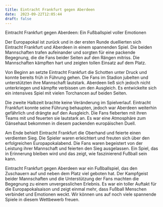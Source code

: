 ```yaml
---
title: Eintracht Frankfurt gegen Aberdeen
date:  2023-09-22T12:05:44
draft: false
---
```


Eintracht Frankfurt gegen Aberdeen: Ein Fußballspiel voller Emotionen

Der Europapokal ist zurück und in der ersten Runde duellierten sich Eintracht Frankfurt und Aberdeen in einem spannenden Spiel. Die beiden Mannschaften trafen aufeinander und sorgten für eine packende Begegnung, die die Fans beider Seiten auf den Rängen mitriss. Die Mannschaften kämpften hart und zeigten tollen Einsatz auf dem Platz.

Von Beginn an setzte Eintracht Frankfurt die Schotten unter Druck und konnte bereits früh in Führung gehen. Die Fans im Stadion jubelten und unterstützten ihre Mannschaft lautstark. Aberdeen ließ sich jedoch nicht unterkriegen und kämpfte verbissen um den Ausgleich. Es entwickelte sich ein intensives Spiel mit vielen Torchancen auf beiden Seiten.

Die zweite Halbzeit brachte keine Veränderung im Spielverlauf. Eintracht Frankfurt konnte seine Führung behaupten, jedoch war Aberdeen weiterhin gefährlich und drängte auf den Ausgleich. Die Fans fieberten mit ihren Teams mit und feuerten sie lautstark an. Es war eine Atmosphäre zum Gänsehaut bekommen in diesem packenden europäischen Duell.

Am Ende behielt Eintracht Frankfurt die Oberhand und feierte einen verdienten Sieg. Die Spieler waren erleichtert und freuten sich über den erfolgreichen Europapokalabend. Die Fans waren begeistert von der Leistung ihrer Mannschaft und feierten den Sieg ausgelassen. Ein Spiel, das in Erinnerung bleiben wird und das zeigt, wie faszinierend Fußball sein kann.

Eintracht Frankfurt gegen Aberdeen war ein Fußballspiel, das den Zuschauern auf und neben dem Platz viel geboten hat. Der Kampfgeist beider Mannschaften und die Unterstützung der Fans machten die Begegnung zu einem unvergesslichen Erlebnis. Es war ein toller Auftakt für die Europapokalsaison und zeigt einmal mehr, dass Fußball Menschen verbindet und Emotionen weckt. Wir können uns auf noch viele spannende Spiele in diesem Wettbewerb freuen.